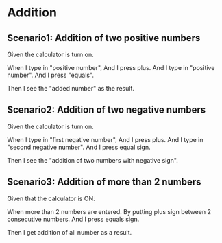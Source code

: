 # Addition

## Scenario1: Addition of two positive numbers
  
  Given the calculator is turn on.

  When I type in "positive number", And I press plus.
  And I type in "positive number".
  And I press "equals".
  
  Then I see the "added number" as the result.
  
## Scenario2: Addition of two negative numbers

  Given the calculator is turn on.
  
  When I type in "first negative number", And I press plus.
  And I type in "second negative number".
  And I press equal sign.
  
  Then I see the "addition of two numbers with negative sign".
  
## Scenario3: Addition of more than 2 numbers

  Given that the calculator is ON.
  
  When more than 2 numbers are entered.
  By putting plus sign between 2 consecutive numbers.
  And I press equals sign.
  
  Then I get addition of all number as a result. 
  
